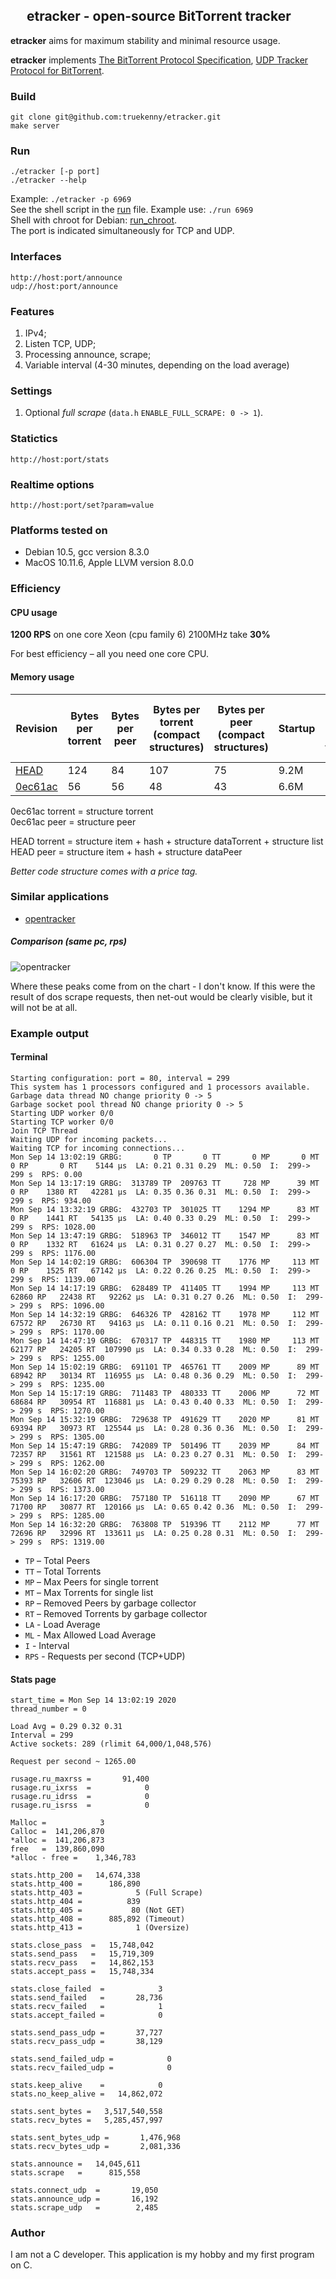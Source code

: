 ## &nbsp;<img src="https://raw.githubusercontent.com/truekenny/etracker/master/web/apple-touch-icon.png" width="16" height="16"> etracker - open-source BitTorrent tracker

**etracker** aims for maximum stability and minimal resource usage.

**etracker** implements 
[The BitTorrent Protocol Specification](https://www.bittorrent.org/beps/bep_0003.html),
[UDP Tracker Protocol for BitTorrent](https://www.bittorrent.org/beps/bep_0003.html).

### Build

    git clone git@github.com:truekenny/etracker.git
	make server	

### Run

    ./etracker [-p port]
    ./etracker --help

Example: `./etracker -p 6969`<br>
See the shell script in the [run](https://github.com/truekenny/etracker/blob/master/run) file.
Example use: `./run 6969`<br>
Shell with chroot for Debian: [run_chroot](https://github.com/truekenny/etracker/blob/master/run_chroot). <br>
The port is indicated simultaneously for TCP and UDP.

### Interfaces

    http://host:port/announce 
    udp://host:port/announce

### Features

1. IPv4;
1. Listen TCP, UDP;
1. Processing announce, scrape;
1. Variable interval (4-30 minutes, depending on the load average)

### Settings

1. Optional *full scrape* (`data.h` `ENABLE_FULL_SCRAPE: 0 -> 1`).

### Statictics

    http://host:port/stats

### Realtime options

    http://host:port/set?param=value

### Platforms tested on

- Debian 10.5, gcc version 8.3.0
- MacOS 10.11.6, Apple LLVM version 8.0.0

### Efficiency

#### CPU usage

**1200 RPS** on one core Xeon (cpu family 6) 2100MHz take **30%**

For best efficiency – all you need one core CPU.

#### Memory usage

Revision | Bytes per torrent | Bytes per peer | Bytes per torrent (compact structures) | Bytes per peer (compact structures) | Startup | **760k** peers + **520k** torrents | **760k** peers + **520k** torrents (compact)
--- | --- | --- | --- | --- | --- | --- | ---
[HEAD](../..) | 124 | 84 | 107 | 75 | 9.2M | 138M | 120M
[0ec61ac](../../commit/0ec61ac54407d99cc59d84df4cb00cff96309936) | 56 | 56 | 48 | 43 | 6.6M | 71M | 59M

0ec61ac torrent = structure torrent<br>
0ec61ac peer = structure peer<br>

HEAD torrent = structure item + hash + structure dataTorrent + structure list<br>
HEAD peer = structure item + hash + structure dataPeer  

*Better code structure comes with a price tag.*

### Similar applications

- [opentracker](https://github.com/masroore/opentracker)

##### Comparison (same pc, rps)

![opentracker](https://raw.githubusercontent.com/truekenny/etracker/master/Pictures/opentracker.png)

Where these peaks come from on the chart - I don't know.
If this were the result of dos scrape requests, then net-out would be clearly visible, but it will not be at all.

### Example output

#### Terminal

    Starting configuration: port = 80, interval = 299
    This system has 1 processors configured and 1 processors available.
    Garbage data thread NO change priority 0 -> 5
    Garbage socket pool thread NO change priority 0 -> 5
    Starting UDP worker 0/0
    Starting TCP worker 0/0
    Join TCP Thread
    Waiting UDP for incoming packets...
    Waiting TCP for incoming connections...
    Mon Sep 14 13:02:19 GRBG:       0 TP       0 TT       0 MP       0 MT       0 RP       0 RT    5144 µs  LA: 0.21 0.31 0.29  ML: 0.50  I:  299-> 299 s  RPS: 0.00                                         
    Mon Sep 14 13:17:19 GRBG:  313789 TP  209763 TT     728 MP      39 MT       0 RP    1380 RT   42281 µs  LA: 0.35 0.36 0.31  ML: 0.50  I:  299-> 299 s  RPS: 934.00                                       
    Mon Sep 14 13:32:19 GRBG:  432703 TP  301025 TT    1294 MP      83 MT       0 RP    1441 RT   54135 µs  LA: 0.40 0.33 0.29  ML: 0.50  I:  299-> 299 s  RPS: 1028.00                                      
    Mon Sep 14 13:47:19 GRBG:  518963 TP  346012 TT    1547 MP      83 MT       0 RP    1332 RT   61624 µs  LA: 0.31 0.27 0.27  ML: 0.50  I:  299-> 299 s  RPS: 1176.00                                      
    Mon Sep 14 14:02:19 GRBG:  606304 TP  390698 TT    1776 MP     113 MT       0 RP    1525 RT   67142 µs  LA: 0.22 0.26 0.25  ML: 0.50  I:  299-> 299 s  RPS: 1139.00                                      
    Mon Sep 14 14:17:19 GRBG:  628489 TP  411405 TT    1994 MP     113 MT   62860 RP   22438 RT   92262 µs  LA: 0.31 0.27 0.26  ML: 0.50  I:  299-> 299 s  RPS: 1096.00                                      
    Mon Sep 14 14:32:19 GRBG:  646326 TP  428162 TT    1978 MP     112 MT   67572 RP   26730 RT   94163 µs  LA: 0.11 0.16 0.21  ML: 0.50  I:  299-> 299 s  RPS: 1170.00                                      
    Mon Sep 14 14:47:19 GRBG:  670317 TP  448315 TT    1980 MP     113 MT   62177 RP   24205 RT  107990 µs  LA: 0.34 0.33 0.28  ML: 0.50  I:  299-> 299 s  RPS: 1255.00                                      
    Mon Sep 14 15:02:19 GRBG:  691101 TP  465761 TT    2009 MP      89 MT   68942 RP   30134 RT  116955 µs  LA: 0.48 0.36 0.29  ML: 0.50  I:  299-> 299 s  RPS: 1235.00                                      
    Mon Sep 14 15:17:19 GRBG:  711483 TP  480333 TT    2006 MP      72 MT   68684 RP   30954 RT  116881 µs  LA: 0.43 0.40 0.33  ML: 0.50  I:  299-> 299 s  RPS: 1270.00                                      
    Mon Sep 14 15:32:19 GRBG:  729638 TP  491629 TT    2020 MP      81 MT   69394 RP   30973 RT  125544 µs  LA: 0.28 0.36 0.36  ML: 0.50  I:  299-> 299 s  RPS: 1305.00                                      
    Mon Sep 14 15:47:19 GRBG:  742089 TP  501496 TT    2039 MP      84 MT   72357 RP   31561 RT  121588 µs  LA: 0.23 0.27 0.31  ML: 0.50  I:  299-> 299 s  RPS: 1262.00                                      
    Mon Sep 14 16:02:20 GRBG:  749703 TP  509232 TT    2063 MP      83 MT   75393 RP   32606 RT  123046 µs  LA: 0.29 0.29 0.28  ML: 0.50  I:  299-> 299 s  RPS: 1373.00                                      
    Mon Sep 14 16:17:20 GRBG:  757180 TP  516118 TT    2090 MP      67 MT   71700 RP   30877 RT  120166 µs  LA: 0.65 0.42 0.36  ML: 0.50  I:  299-> 299 s  RPS: 1285.00                                      
    Mon Sep 14 16:32:20 GRBG:  763808 TP  519396 TT    2112 MP      77 MT   72696 RP   32996 RT  133611 µs  LA: 0.25 0.28 0.31  ML: 0.50  I:  299-> 299 s  RPS: 1319.00                                      
    
- `TP` – Total Peers
- `TT` – Total Torrents
- `MP` – Max Peers for single torrent
- `MT` – Max Torrents for single list
- `RP` – Removed Peers by garbage collector
- `RT` – Removed Torrents by garbage collector
- `LA` - Load Average
- `ML` - Max Allowed Load Average
- `I` - Interval
- `RPS` - Requests per second (TCP+UDP)

#### Stats page

    start_time = Mon Sep 14 13:02:19 2020
    thread_number = 0
    
    Load Avg = 0.29 0.32 0.31
    Interval = 299
    Active sockets: 289 (rlimit 64,000/1,048,576)
    
    Request per second ~ 1265.00
    
    rusage.ru_maxrss =       91,400
    rusage.ru_ixrss  =            0
    rusage.ru_idrss  =            0
    rusage.ru_isrss  =            0
    
    Malloc =            3
    Calloc =  141,206,870
    *alloc =  141,206,873
    free   =  139,860,090
    *alloc - free =    1,346,783
    
    stats.http_200 =   14,674,338
    stats.http_400 =      186,890
    stats.http_403 =            5 (Full Scrape)
    stats.http_404 =          839
    stats.http_405 =           80 (Not GET)
    stats.http_408 =      885,892 (Timeout)
    stats.http_413 =            1 (Oversize)
    
    stats.close_pass  =   15,748,042
    stats.send_pass   =   15,719,309
    stats.recv_pass   =   14,862,153
    stats.accept_pass =   15,748,334
    
    stats.close_failed  =            3
    stats.send_failed   =       28,736
    stats.recv_failed   =            1
    stats.accept_failed =            0
    
    stats.send_pass_udp =       37,727
    stats.recv_pass_udp =       38,129
    
    stats.send_failed_udp =            0
    stats.recv_failed_udp =            0
    
    stats.keep_alive    =            0
    stats.no_keep_alive =   14,862,072
    
    stats.sent_bytes =   3,517,540,558
    stats.recv_bytes =   5,285,457,997
    
    stats.sent_bytes_udp =       1,476,968
    stats.recv_bytes_udp =       2,081,336
    
    stats.announce =   14,045,611
    stats.scrape   =      815,558
    
    stats.connect_udp  =       19,050
    stats.announce_udp =       16,192
    stats.scrape_udp   =        2,485

### Author

I am not a C developer. This application is my hobby and my first program on C.
